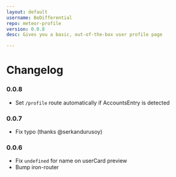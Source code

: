 ```yaml
---
layout: default
username: BeDifferential
repo: meteor-profile
version: 0.0.8
desc: Gives you a basic, out-of-the-box user profile page 

---
```

# Changelog

### 0.0.8

* Set `/profile` route automatically if AccountsEntry is detected

### 0.0.7

* Fix typo (thanks @serkandurusoy)

### 0.0.6

* Fix `undefined` for name on userCard preview
* Bump iron-router
